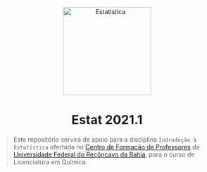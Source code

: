 <p align = "center">
   <img 
      width = "200px"
      align = "center"
      src   = "/img/logo_ESTAT_circ.png"
      alt   = "Estatistica"
   >
   <h1 align = "center">
      Estat 2021.1
   </h1>
</p>

> Este repositório servirá de apoio para a disciplina `Indrodução à Estatística` 
ofertada no [Centro de Formação de Professores](https://www.ufrb.edu.br/cfp/) da [Universidade Federal do Recôncavo da Bahia](https://www.ufrb.edu.br/portal/), para o curso de Licenciatura em Química.

